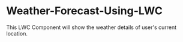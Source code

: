 # Weather-Forecast-Using-LWC
This LWC Component will show the weather details of user's current location.
